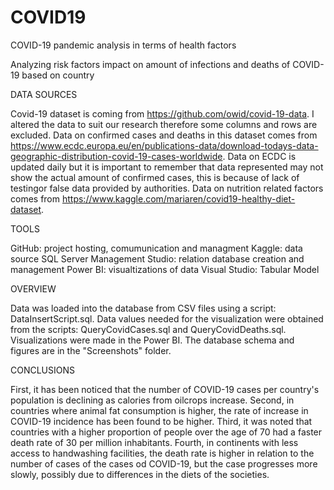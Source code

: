 # COVID19
COVID-19 pandemic analysis in terms of health factors

Analyzing risk factors impact on amount of infections and deaths of COVID-19 based on country


DATA SOURCES

Covid-19 dataset is coming from https://github.com/owid/covid-19-data. I altered the data to suit our research therefore some columns and rows are excluded. Data on confirmed cases and deaths in this dataset comes from https://www.ecdc.europa.eu/en/publications-data/download-todays-data-geographic-distribution-covid-19-cases-worldwide. Data on ECDC is updated daily but it is important to remember that data represented may not show the actual amount of confirmed cases, this is because of lack of testingor false data provided by authorities. Data on nutrition related factors comes from https://www.kaggle.com/mariaren/covid19-healthy-diet-dataset. 


TOOLS

GitHub: project hosting, comumunication and managment
Kaggle: data source
SQL Server Management Studio: relation database creation and management
Power BI: visualtizations of data
Visual Studio: Tabular Model


OVERVIEW

Data was loaded into the database from CSV files using a script: DataInsertScript.sql.
Data values needed for the visualization were obtained from the scripts: QueryCovidCases.sql and QueryCovidDeaths.sql.
Visualizations were made in the Power BI.
The database schema and figures are in the "Screenshots" folder.


CONCLUSIONS

First, it has been noticed that the number of COVID-19 cases per country's population is declining as calories from oilcrops increase. Second, in countries where animal fat consumption is higher, the rate of increase in COVID-19 incidence has been found to be higher. Third, it was noted that countries with a higher proportion of people over the age of 70 had a faster death rate of 30 per million inhabitants. Fourth, in continents with less access to handwashing facilities, the death rate is higher in relation to the number of cases of the cases od COVID-19, but the case progresses more slowly, possibly due to differences in the diets of the societies.
